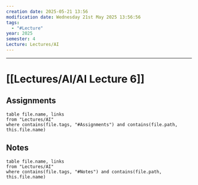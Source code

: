 ```yaml
---
creation date: 2025-05-21 13:56
modification date: Wednesday 21st May 2025 13:56:56
tags:
  - "#Lecture"
year: 2025
semester: 4
Lecture: Lectures/AI
---
```

---
# [[Lectures/AI/AI Lecture 6]]


## Assignments

 ```dataview
table file.name, links
from "Lectures/AI"
where contains(file.tags, "#Assignments") and contains(file.path, this.file.name)
```



## Notes


 ```dataview
table file.name, links
from "Lectures/AI"
where contains(file.tags, "#Notes") and contains(file.path, this.file.name)
```



